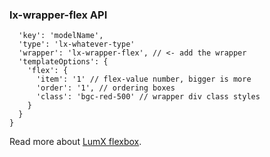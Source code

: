 ### lx-wrapper-flex API

```{
  'key': 'modelName',
  'type': 'lx-whatever-type'
  'wrapper': 'lx-wrapper-flex', // <- add the wrapper
  'templateOptions': {
    'flex': {
      'item': '1' // flex-value number, bigger is more 
      'order': '1', // ordering boxes
      'class': 'bgc-red-500' // wrapper div class styles
    }
  }
}
```

Read more about [LumX flexbox](http://ui.lumapps.com/css/flexbox).
